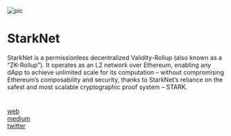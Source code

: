 ![pic](https://user-images.githubusercontent.com/108256873/178098737-52179777-a107-476c-bf12-db9020fe99e5.png)

StarkNet
=
StarkNet is a permissionless decentralized Validity-Rollup (also known as a “ZK-Rollup”). It operates as an L2 network over Ethereum, enabling any dApp to achieve unlimited scale for its computation – without compromising Ethereum’s composability and security, thanks to StarkNet’s reliance on the safest and most scalable cryptographic proof system – STARK.
#
[web](https://starkware.co/starknet/) \
[medium](https://medium.com/starkware) \
[twitter](https://twitter.com/StarkWareLtd/)
